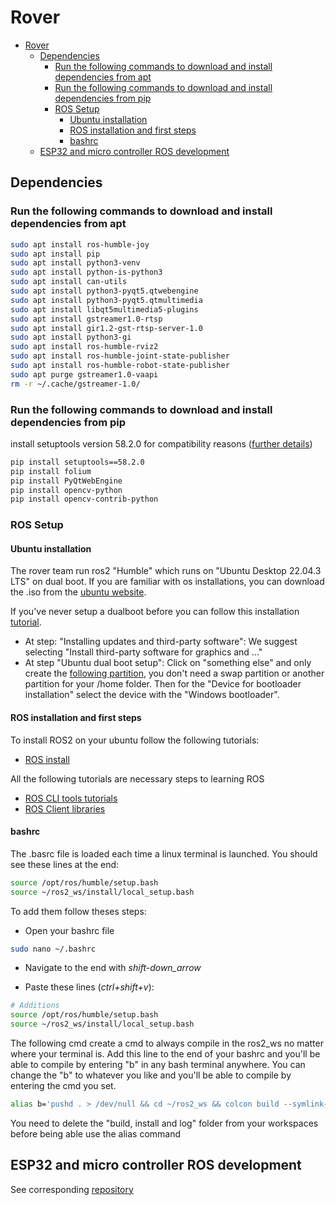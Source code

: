 # Rover

- [Rover](#rover)
  - [Dependencies](#dependencies)
    - [Run the following commands to download and install dependencies from apt](#run-the-following-commands-to-download-and-install-dependencies-from-apt)
    - [Run the following commands to download and install dependencies from pip](#run-the-following-commands-to-download-and-install-dependencies-from-pip)
    - [ROS Setup](#ros-setup)
      - [Ubuntu installation](#ubuntu-installation)
      - [ROS installation and first steps](#ros-installation-and-first-steps)
      - [bashrc](#bashrc)
  - [ESP32 and micro controller ROS development](#esp32-and-micro-controller-ros-development)

## Dependencies

### Run the following commands to download and install dependencies from apt

```bash
sudo apt install ros-humble-joy
sudo apt install pip
sudo apt install python3-venv
sudo apt install python-is-python3
sudo apt install can-utils
sudo apt install python3-pyqt5.qtwebengine
sudo apt install python3-pyqt5.qtmultimedia
sudo apt install libqt5multimedia5-plugins
sudo apt install gstreamer1.0-rtsp
sudo apt install gir1.2-gst-rtsp-server-1.0
sudo apt install python3-gi
sudo apt install ros-humble-rviz2
sudo apt install ros-humble-joint-state-publisher
sudo apt install ros-humble-robot-state-publisher
sudo apt purge gstreamer1.0-vaapi 
rm -r ~/.cache/gstreamer-1.0/
```

### Run the following commands to download and install dependencies from pip

install setuptools version 58.2.0 for compatibility reasons ([further details](https://answers.ros.org/question/396439/setuptoolsdeprecationwarning-setuppy-install-is-deprecated-use-build-and-pip-and-other-standards-based-tools/))

```bash
pip install setuptools==58.2.0
pip install folium
pip install PyQtWebEngine
pip install opencv-python
pip install opencv-contrib-python
```

### ROS Setup

#### Ubuntu installation

The rover team run ros2 "Humble" which runs on "Ubuntu Desktop 22.04.3 LTS" on dual boot. If you are familiar with os installations, you can download the .iso from the [ubuntu website](https://ubuntu.com/download/desktop).

If you've never setup a dualboot before you can follow this installation [tutorial](https://medium.com/linuxforeveryone/how-to-install-ubuntu-20-04-and-dual-boot-alongside-windows-10-323a85271a73).

- At step: "Installing updates and third-party software": We suggest selecting "Install third-party software for graphics and ..."
- At step "Ubuntu dual boot setup": Click on "something else" and only create the [following partition](https://miro.medium.com/v2/resize:fit:720/format:webp/1*NHz494_x-btfTl4tnm0Muw.png), you don't need a swap partition or another partition for your /home folder. Then for the "Device for bootloader installation" select the device with the "Windows bootloader".

#### ROS installation and first steps

To install ROS2 on your ubuntu follow the following tutorials:

- [ROS install](https://docs.ros.org/en/humble/Installation/Ubuntu-Install-Debians.html)

All the following tutorials are necessary steps to learning ROS

- [ROS CLI tools tutorials](https://docs.ros.org/en/humble/Tutorials/Beginner-CLI-Tools.html)
- [ROS Client libraries](https://docs.ros.org/en/humble/Tutorials/Beginner-Client-Libraries.html)

#### bashrc

The .basrc file is loaded each time a linux terminal is launched. You should see these lines at the end:

```bash
source /opt/ros/humble/setup.bash
source ~/ros2_ws/install/local_setup.bash
```

To add them follow theses steps:

- Open your bashrc file

```bash
sudo nano ~/.bashrc
```

- Navigate to the end with _shift-down_arrow_

- Paste these lines (_ctrl+shift+v_):

```bash
# Additions
source /opt/ros/humble/setup.bash
source ~/ros2_ws/install/local_setup.bash
```

The following cmd create a cmd to always compile in the ros2_ws no matter where your terminal is. Add this line to the end of your bashrc and you'll be able to compile by entering "b" in any bash terminal anywhere. You can change the "b" to whatever you like and you'll be able to compile by entering the cmd you set.

```bash
alias b='pushd . > /dev/null && cd ~/ros2_ws && colcon build --symlink-install && popd > /dev/null'
```

You need to delete the "build, install and log" folder from your workspaces before being able use the alias command

## ESP32 and micro controller ROS development

See corresponding [repository](https://github.com/robotique-udes/rover_micro)
